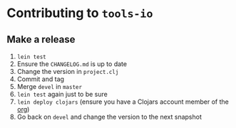 # Contributing to `tools-io`

## Make a release

1. `lein test`
2. Ensure the `CHANGELOG.md` is up to date
3. Change the version in `project.clj`
4. Commit and tag
5. Merge `devel` in `master`
6. `lein test` again just to be sure
7. `lein deploy clojars` (ensure you have a Clojars account member of the [org](https://clojars.org/groups/com.oscaro))
8. Go back on `devel` and change the version to the next snapshot
